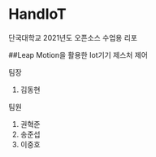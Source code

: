 # HandIoT

단국대학교 2021년도 오픈소스 수업용 리포

##Leap Motion을 활용한 Iot기기 제스처 제어

팀장
  1. 김동현

팀원
  1. 권혁준
  2. 송준섭
  3. 이중호
